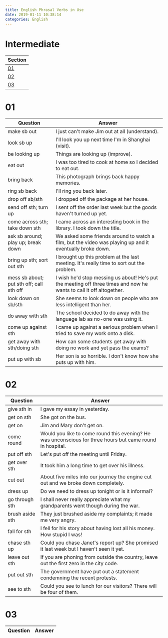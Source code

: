 ```yaml
---
title: English Phrasal Verbs in Use
date: 2019-01-11 10:38:14
categories: English
---
```


# Intermediate

| Section
| ---
| [01](#01)
| [02](#02)
| [03](#03)

<!-- more -->

# 01
Question | Answer
--- | ---
make sb out | I just can't make Jim out at all (understand).
look sb up | I'll look you up next time I'm in Shanghai (visit).
be looking up | Things are looking up (improve).
eat out | I was too tired to cook at home so I decided to eat out.
bring back | This photograph brings back happy memories.
ring sb back | I'll ring you back later.
drop off sb/sth | I dropped off the package at her house.
send off sth; turn up | I sent off the order last week but the goods haven't turned up yet.
come across sth; take down sth | I came across an interesting book in the library. I took down the title.
ask sb around; play up; break down | We asked some friends around to watch a film, but the video was playing up and it eventually broke down.
bring up sth; sort out sth | I brought up this problem at the last meeting. It's really time to sort out the problem.
mess sb about; put sth off; call sth off | I wish he'd stop messing us about! He's put the meeting off three times and now he wants to call it off altogether.
look down on sb/sth | She seems to look down on people who are less intelligent than her.
do away with sth | The school decided to do away with the language lab as no-one was using it.
come up against sth | I came up against a serious problem when I tried to save my work onto a disk.
get away with sth/doing sth | How can some students get away with doing no work and yet pass the exams?
put up with sb | Her son is so horrible. I don't know how she puts up with him.

# 02
Question | Answer
--- | ---
give sth in | I gave my essay in yesterday.
get on sth | She got on the bus.
get on | Jim and Mary don't get on.
come round | Would you like to come round this evening? He was unconscious for three hours but came round in hospital.
put off sth | Let's put off the meeting until Friday.
get over sth | It took him a long time to get over his illness.
cut out | About five miles into our journey the engine cut out and we broke down completely.
dress up | Do we need to dress up tonight or is it informal?
go through sth | I shall never really appreciate what my grandparents went though during the war.
brush aside sth | They just brushed aside my complaints; it made me very angry.
fall for sth | I fell for his story about having lost all his money. How stupid I was!
chase sth up | Could you chase Janet's report up? She promised it last week but I haven't seen it yet.
leave out sth | If you are phoning from outside the country, leave out the first zero in the city code.
put out sth | The government have put out a statement condemning the recent protests.
see to sth | Could you see to lunch for our visitors? There will be four of them.

# 03
Question | Answer
--- | ---